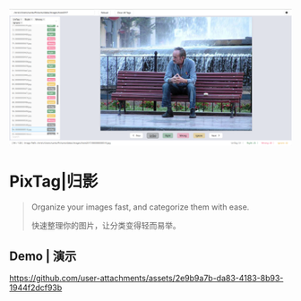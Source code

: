 ![img.png](frontend/img.png)

# PixTag|归影

> Organize your images fast, and categorize them with ease.
> 
> 快速整理你的图片，让分类变得轻而易举。




##  Demo | 演示


https://github.com/user-attachments/assets/2e9b9a7b-da83-4183-8b93-1944f2dcf93b









